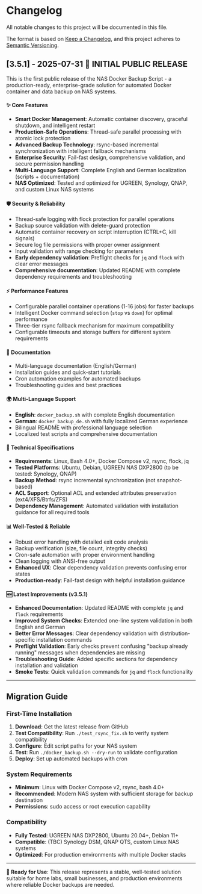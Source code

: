 # Changelog

All notable changes to this project will be documented in this file.

The format is based on [Keep a Changelog](https://keepachangelog.com/en/1.0.0/),
and this project adheres to [Semantic Versioning](https://semver.org/spec/v2.0.0.html).

## [3.5.1] - 2025-07-31 🎉 **INITIAL PUBLIC RELEASE**

This is the first public release of the NAS Docker Backup Script - a production-ready, enterprise-grade solution for automated Docker container and data backup on NAS systems.

#### ✨ **Core Features**
- **Smart Docker Management**: Automatic container discovery, graceful shutdown, and intelligent restart
- **Production-Safe Operations**: Thread-safe parallel processing with atomic lock protection
- **Advanced Backup Technology**: rsync-based incremental synchronization with intelligent fallback mechanisms
- **Enterprise Security**: Fail-fast design, comprehensive validation, and secure permission handling
- **Multi-Language Support**: Complete English and German localization (scripts + documentation)
- **NAS Optimized**: Tested and optimized for UGREEN, Synology, QNAP, and custom Linux NAS systems

#### 🛡️ **Security & Reliability**
- Thread-safe logging with flock protection for parallel operations
- Backup source validation with delete-guard protection
- Automatic container recovery on script interruption (CTRL+C, kill signals)
- Secure log file permissions with proper owner assignment
- Input validation with range checking for parameters
- **Early dependency validation**: Preflight checks for `jq` and `flock` with clear error messages
- **Comprehensive documentation**: Updated README with complete dependency requirements and troubleshooting

#### ⚡ **Performance Features**
- Configurable parallel container operations (1-16 jobs) for faster backups
- Intelligent Docker command selection (`stop` vs `down`) for optimal performance
- Three-tier rsync fallback mechanism for maximum compatibility
- Configurable timeouts and storage buffers for different system requirements

#### 📖 **Documentation**
- Multi-language documentation (English/German)
- Installation guides and quick-start tutorials
- Cron automation examples for automated backups
- Troubleshooting guides and best practices

#### 🌍 **Multi-Language Support**
- **English**: `docker_backup.sh` with complete English documentation
- **German**: `docker_backup_de.sh` with fully localized German experience
- Bilingual README with professional language selection
- Localized test scripts and comprehensive documentation

#### 🔧 **Technical Specifications**
- **Requirements**: Linux, Bash 4.0+, Docker Compose v2, rsync, flock, jq
- **Tested Platforms**: Ubuntu, Debian, UGREEN NAS DXP2800 (to be tested: Synology, QNAP)
- **Backup Method**: rsync incremental synchronization (not snapshot-based)
- **ACL Support**: Optional ACL and extended attributes preservation (ext4/XFS/Btrfs/ZFS)
- **Dependency Management**: Automated validation with installation guidance for all required tools

#### 📊 **Well-Tested & Reliable**
- Robust error handling with detailed exit code analysis
- Backup verification (size, file count, integrity checks)
- Cron-safe automation with proper environment handling
- Clean logging with ANSI-free output
- **Enhanced UX**: Clear dependency validation prevents confusing error states
- **Production-ready**: Fail-fast design with helpful installation guidance

#### 🆕 **Latest Improvements (v3.5.1)**
- **Enhanced Documentation**: Updated README with complete `jq` and `flock` requirements
- **Improved System Checks**: Extended one-line system validation in both English and German
- **Better Error Messages**: Clear dependency validation with distribution-specific installation commands
- **Preflight Validation**: Early checks prevent confusing "backup already running" messages when dependencies are missing
- **Troubleshooting Guide**: Added specific sections for dependency installation and validation
- **Smoke Tests**: Quick validation commands for `jq` and `flock` functionality

---

## Migration Guide

### First-Time Installation

1. **Download**: Get the latest release from GitHub
2. **Test Compatibility**: Run `./test_rsync_fix.sh` to verify system compatibility
3. **Configure**: Edit script paths for your NAS system
4. **Test**: Run `./docker_backup.sh --dry-run` to validate configuration
5. **Deploy**: Set up automated backups with cron

### System Requirements

- **Minimum**: Linux with Docker Compose v2, rsync, bash 4.0+
- **Recommended**: Modern NAS system with sufficient storage for backup destination
- **Permissions**: sudo access or root execution capability

### Compatibility

- **Fully Tested**: UGREEN NAS DXP2800, Ubuntu 20.04+, Debian 11+
- **Compatible**: (TBC) Synology DSM, QNAP QTS, custom Linux NAS systems
- **Optimized**: For production environments with multiple Docker stacks

---

**🎯 Ready for Use**: This release represents a stable, well-tested solution suitable for home labs, small businesses, and production environments where reliable Docker backups are needed.